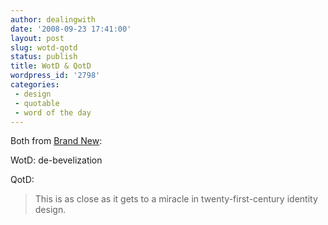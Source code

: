 ```yaml
---
author: dealingwith
date: '2008-09-23 17:41:00'
layout: post
slug: wotd-qotd
status: publish
title: WotD & QotD
wordpress_id: '2798'
categories:
 - design
 - quotable
 - word of the day
---
```


Both from [Brand New][1]:

WotD: de-bevelization

QotD:

> This is as close as it gets to a miracle in twenty-first-century identity
design.

   [1]: http://www.underconsideration.com/brandnew/archives/mapquest_from_here_to_groovy.php

